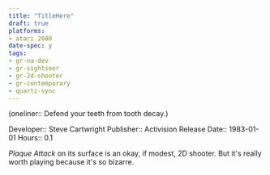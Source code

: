 ```yaml
---
title: "TitleHere"
draft: true
platforms:
- atari 2600
date-spec: y
tags:
- gr-na-dev
- gr-sightseer 
- gr-2d-shooter
- gr-contemporary
- quartz-sync
---
```


(oneliner:: Defend your teeth from tooth decay.)

Developer:: Steve Cartwright
Publisher:: Activision
Release Date:: 1983-01-01
Hours:: 0.1

*Plaque Attack* on its surface is an okay, if modest, 2D shooter. But it's really worth playing because it's so bizarre.